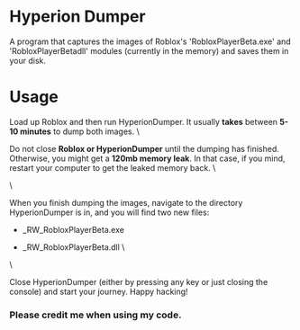 # Hyperion Dumper

A program that captures the images of Roblox's 'RobloxPlayerBeta.exe' and 'RobloxPlayerBetadll' modules (currently in the memory) and saves them in your disk.

# Usage

Load up Roblox and then run HyperionDumper. It usually **takes** between **5-10 minutes** to dump both images. \

Do not close **Roblox or HyperionDumper** until the dumping has finished. Otherwise, you might get a **120mb memory leak**. In that case, if you mind, restart your computer to get the leaked memory back. \

\

When you finish dumping the images, navigate to the directory HyperionDumper is in, and you will find two new files:

- _RW_RobloxPlayerBeta.exe

- _RW_RobloxPlayerBeta.dll \

\

Close HyperionDumper (either by pressing any key or just closing the console) and start your journey. Happy hacking!

### Please credit me when using my code.
